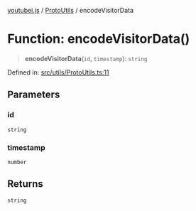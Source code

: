 [youtubei.js](../../../../README.md) / [ProtoUtils](../README.md) / encodeVisitorData

# Function: encodeVisitorData()

> **encodeVisitorData**(`id`, `timestamp`): `string`

Defined in: [src/utils/ProtoUtils.ts:11](https://github.com/LuanRT/YouTube.js/blob/0733f60b57877f6b8b87dfd5cc6195b5085f5c09/src/utils/ProtoUtils.ts#L11)

## Parameters

### id

`string`

### timestamp

`number`

## Returns

`string`
